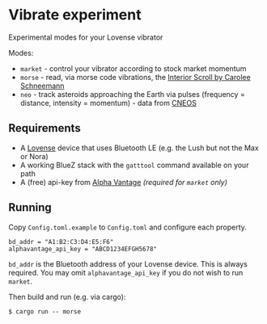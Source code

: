 # Vibrate experiment

Experimental modes for your Lovense vibrator

Modes:

 - `market` - control your vibrator according to stock market momentum
 - `morse` - read, via morse code vibrations, the [Interior Scroll by Carolee Schneemann](http://emuseum.cornell.edu/view/objects/asitem/items$0040:43716)
 - `neo` - track asteroids approaching the Earth via pulses (frequency = distance, intensity = momentum) - data from [CNEOS](https://cneos.jpl.nasa.gov/ca/) 

## Requirements

- A [Lovense](https://www.lovense.com/) device that uses Bluetooth LE (e.g. the Lush but not the Max or Nora)  
- A working BlueZ stack with the `gatttool` command available on your path
- A (free) api-key from [Alpha Vantage](https://www.alphavantage.co/) *(required for `market` only)*
  
## Running

Copy `Config.toml.example` to `Config.toml` and configure each property.

    bd_addr = "A1:B2:C3:D4:E5:F6"
    alphavantage_api_key = "ABCD1234EFGH5678"
    
`bd_addr` is the Bluetooth address of your Lovense device. This is always required. 
You may omit `alphavantage_api_key` if you do not wish to run `market`. 

Then build and run (e.g. via cargo):

    $ cargo run -- morse
    
